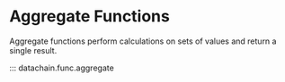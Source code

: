 # Aggregate Functions

Aggregate functions perform calculations on sets of values and return a single result.

::: datachain.func.aggregate
